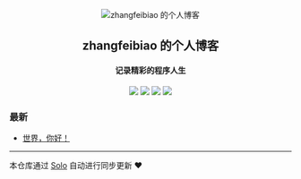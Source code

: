 <p align="center"><img alt="zhangfeibiao 的个人博客" src="https://static.b3log.org/images/brand/solo-32.png"></p><h2 align="center">
zhangfeibiao 的个人博客
</h2>

<h4 align="center">记录精彩的程序人生</h4>
<p align="center"><a title="zhangfeibiao 的个人博客" target="_blank" href="https://github.com/zhangfeibiao/solo-blog"><img src="https://img.shields.io/github/last-commit/zhangfeibiao/solo-blog.svg?style=flat-square&color=FF9900"></a>
<a title="GitHub repo size in bytes" target="_blank" href="https://github.com/zhangfeibiao/solo-blog"><img src="https://img.shields.io/github/repo-size/zhangfeibiao/solo-blog.svg?style=flat-square"></a>
<a title="Solo Version" target="_blank" href="https://github.com/88250/solo/releases"><img src="https://img.shields.io/badge/solo-3.6.6-f1e05a.svg?style=flat-square&color=blueviolet"></a>
<a title="Hits" target="_blank" href="https://github.com/88250/hits"><img src="https://hits.b3log.org/zhangfeibiao/solo-blog.svg"></a></p>

### 最新

* [世界，你好！](https://blog.zhangfeibiao.com/hello-solo)



---

本仓库通过 [Solo](https://github.com/88250/solo) 自动进行同步更新 ❤️ 